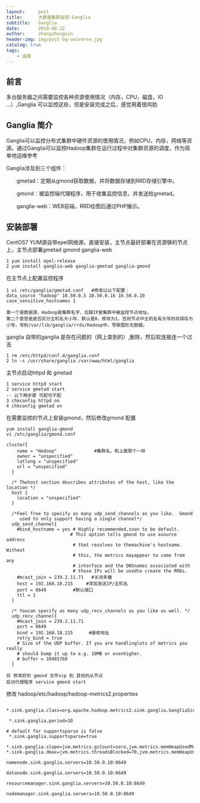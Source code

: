 ```yaml
---
layout:     post
title:      大数据集群监控-Ganglia
subtitle:   Ganglia
date:       2018-08-22
author:     zhangzhongxin
header-img: img/post-bg-universe.jpg
catalog: true
tags:
    - 运维
---
```


## 前言
多台服务器之间需要监控各种资源使用情况（内存，CPU，磁盘，IO ...）,Ganglia 可以监控这些，但是安装完成之后，感觉用着很鸡肋

## Ganglia 简介
Ganglia可以监控分布式集群中硬件资源的使用情况，例如CPU，内存，网络等资源。通过Ganglia可以监控Hadoop集群在运行过程中对集群资源的调度，作为简单地运维参考

Ganglia涉及到三个组件：

　　gmetad：定期从gmond获取数据，并将数据存储到RRD存储引擎中。

　　gmond：被监控端代理程序，用于收集监控信息，并发送给gmetad。

　　ganglia-web：WEB前端，RRD绘图后通过PHP展示。
  
## 安装部署

CentOS7 YUM源自带epel网络源，直接安装，主节点最好部署在资源够的节点上，主节点部署gmetad  gmond  ganglia-web 
```objc
1 yum install epel-release   
2 yum install ganglia-web ganglia-gmetad ganglia-gmond
```
在主节点上配置监控程序
```objc
1 vi /etc/ganglia/gmetad.conf   #修改以以下配置：
data_source "hadoop" 10.50.0.5 10.50.0.16 10.50.0.10
case_sensitive_hostnames 1

第一个是数据源，Hadoop是集群名字，后跟IP是集群中被监控节点地址。
第二个意思是是否区分主机名大小写，默认是0，修改为1，否则节点中主机名有大写的将保存为小写，写到/var/lib/ganglia/rrds/Hadoop中，导致图形无数据。

```
ganglia 自带的ganglia 是存在问题的（网上查到的）,删除，然后软连接连一个过去
```objc
1 rm /etc/httpd/conf.d/ganglia.conf  
2 ln -s /usr/share/ganglia /var/www/html/ganglia
```
主节点启动httpd 和 gmetad
```objc
1 service httpd start
2 service gmetad start
-- 以下两步骤 可配可不配
3 chkconfig httpd on
4 chkconfig gmetad on
```
在需要监控的节点上安装gmond，然后修改gmond 配置
```objc
yum install ganglia-gmond
vi /etc/ganglia/gmond.conf

cluster{
    name = "Hadoop"              #集群名，和上面那个一样
    owner = "unspecified"
    latlong = "unspecified"
    url = "unspecified"
  }
    
  /* Thehost section describes attributes of the host, like the location */
  host {
    location = "unspecified"
  }
    
  /*Feel free to specify as many udp_send_channels as you like.  Gmond
     used to only support having a single channel*/
  udp_send_channel{
    #bind_hostname = yes # Highly recommended,soon to be default.
                        # This option tells gmond to use asource  address
                         # that resolves to themachine's hostname.  Without
                         # this, the metrics mayappear to come from any
                         # interface and the DNSnames associated with
                         # those IPs will be usedto create the RRDs.
    #mcast_join = 239.2.11.71   #关闭多播
    host = 192.168.18.215     #添加发送IP/主机名
    port = 8649          #默认端口
    ttl = 1
  }
   
  /* Youcan specify as many udp_recv_channels as you like as well. */
  udp_recv_channel{
    #mcast_join = 239.2.11.71  
    port = 8649
    bind = 192.168.18.215      #接收地址
    retry_bind = true
    # Size of the UDP buffer. If you are handlinglots of metrics you really
    # should bump it up to e.g. 10MB or evenhigher.
    # buffer = 10485760
  }

```

```objc
将 修改好的 gmond 文件scp 到 其他的从节点
启动代理程序 service gmond start
```

修改 hadoop/etc/hadoop/hadoop-metrics2.properties
```objc
 *.sink.ganglia.class=org.apache.hadoop.metrics2.sink.ganglia.GangliaSink31

 *.sink.ganglia.period=10

# default for supportsparse is false
 *.sink.ganglia.supportsparse=true

*.sink.ganglia.slope=jvm.metrics.gcCount=zero,jvm.metrics.memHeapUsedM=both
*.sink.ganglia.dmax=jvm.metrics.threadsBlocked=70,jvm.metrics.memHeapUsedM=40

namenode.sink.ganglia.servers=10.50.0.10:8649

datanode.sink.ganglia.servers=10.50.0.10:8649

resourcemanager.sink.ganglia.servers=10.50.0.10:8649

nodemanager.sink.ganglia.servers=10.50.0.10:8649

```
